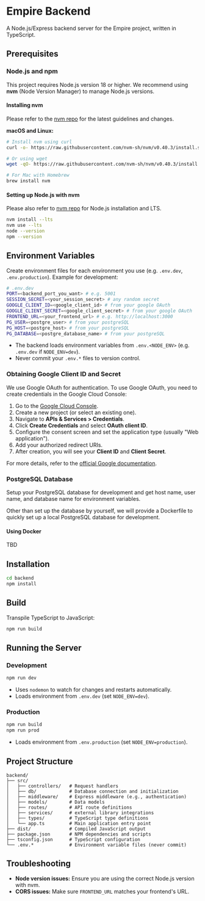 # Empire Backend

A Node.js/Express backend server for the Empire project, written in TypeScript.

## Prerequisites

### Node.js and npm

This project requires Node.js version 18 or higher. We recommend using **nvm** (Node Version Manager) to manage Node.js versions.

#### Installing nvm

Please refer to the [nvm repo](https://github.com/nvm-sh/nvm?tab=readme-ov-file#installing-and-updating) for the latest guidelines and changes.

**macOS and Linux:**

```bash
# Install nvm using curl
curl -o- https://raw.githubusercontent.com/nvm-sh/nvm/v0.40.3/install.sh | bash

# Or using wget
wget -qO- https://raw.githubusercontent.com/nvm-sh/nvm/v0.40.3/install.sh | bash

# For Mac with Homebrew
brew install nvm
```

#### Setting up Node.js with nvm

Please also refer to [nvm repo](https://github.com/nvm-sh/nvm?tab=readme-ov-file#long-term-support) for Node.js installation and LTS.

```bash
nvm install --lts
nvm use --lts
node --version
npm --version
```

## Environment Variables

Create environment files for each environment you use (e.g. `.env.dev`, `.env.production`). Example for development:

```bash
# .env.dev
PORT=<backend_port_you_want> # e.g. 5001
SESSION_SECRET=<your_session_secret> # any random secret
GOOGLE_CLIENT_ID=<google_client_id> # from your google OAuth
GOOGLE_CLIENT_SECRET=<google_client_secret> # from your google OAuth
FRONTEND_URL=<your_frontend_url> # e.g. http://localhost:3000
PG_USER=<postgre_user> # from your postgreSQL
PG_HOST=<postgre_host> # from your postgreSQL
PG_DATABASE=<postgre_database_name> # from your postgreSQL
```

- The backend loads environment variables from `.env.<NODE_ENV>` (e.g. `.env.dev` if `NODE_ENV=dev`).
- Never commit your `.env.*` files to version control.

### Obtaining Google Client ID and Secret

We use Google OAuth for authentication. To use Google OAuth, you need to create credentials in the Google Cloud Console:

1. Go to the [Google Cloud Console](https://console.cloud.google.com/apis/credentials).
2. Create a new project (or select an existing one).
3. Navigate to **APIs & Services > Credentials**.
4. Click **Create Credentials** and select **OAuth client ID**.
5. Configure the consent screen and set the application type (usually "Web application").
6. Add your authorized redirect URIs.
7. After creation, you will see your **Client ID** and **Client Secret**.

For more details, refer to the [official Google documentation](https://developers.google.com/identity/protocols/oauth2/web-server#enable-apis).

### PostgreSQL Database

Setup your PostgreSQL database for development and get host name, user name, and database name for environment variables.

Other than set up the database by yourself, we will provide a Dockerfile to quickly set up a local PostgreSQL database for development.

#### Using Docker

TBD

## Installation

```bash
cd backend
npm install
```

## Build

Transpile TypeScript to JavaScript:

```bash
npm run build
```

## Running the Server

### Development

```bash
npm run dev
```

- Uses `nodemon` to watch for changes and restarts automatically.
- Loads environment from `.env.dev` (set `NODE_ENV=dev`).

### Production

```bash
npm run build
npm run prod
```

- Loads environment from `.env.production` (set `NODE_ENV=production`).

## Project Structure

```
backend/
├── src/
│   ├── controllers/   # Request handlers
│   ├── db/            # Database connection and initialization
│   ├── middleware/    # Express middleware (e.g., authentication)
│   ├── models/        # Data models
│   ├── routes/        # API route definitions
│   ├── services/      # external library integrations
│   ├── types/         # TypeScript type definitions
│   └── app.ts         # Main application entry point
├── dist/              # Compiled JavaScript output
├── package.json       # NPM dependencies and scripts
├── tsconfig.json      # TypeScript configuration
└── .env.*             # Environment variable files (never commit)
```

## Troubleshooting

- **Node version issues:** Ensure you are using the correct Node.js version with nvm.
- **CORS issues:** Make sure `FRONTEND_URL` matches your frontend's URL.
